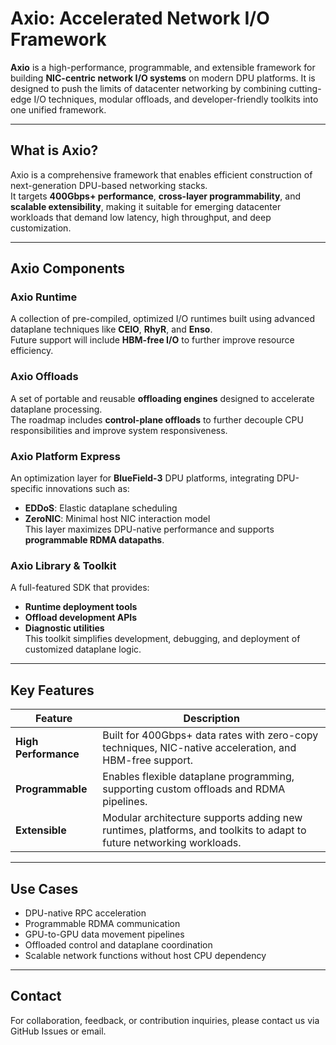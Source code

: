 # Axio: Accelerated Network I/O Framework

**Axio** is a high-performance, programmable, and extensible framework for building **NIC-centric network I/O systems** on modern DPU platforms. It is designed to push the limits of datacenter networking by combining cutting-edge I/O techniques, modular offloads, and developer-friendly toolkits into one unified framework.

---

## What is Axio?

Axio is a comprehensive framework that enables efficient construction of next-generation DPU-based networking stacks.  
It targets **400Gbps+ performance**, **cross-layer programmability**, and **scalable extensibility**, making it suitable for emerging datacenter workloads that demand low latency, high throughput, and deep customization.

---

## Axio Components

### Axio Runtime
A collection of pre-compiled, optimized I/O runtimes built using advanced dataplane techniques like **CEIO**, **RhyR**, and **Enso**.  
Future support will include **HBM-free I/O** to further improve resource efficiency.

### Axio Offloads
A set of portable and reusable **offloading engines** designed to accelerate dataplane processing.  
The roadmap includes **control-plane offloads** to further decouple CPU responsibilities and improve system responsiveness.

### Axio Platform Express
An optimization layer for **BlueField-3** DPU platforms, integrating DPU-specific innovations such as:
- **EDDoS**: Elastic dataplane scheduling
- **ZeroNIC**: Minimal host NIC interaction model  
This layer maximizes DPU-native performance and supports **programmable RDMA datapaths**.

### Axio Library & Toolkit
A full-featured SDK that provides:
- **Runtime deployment tools**
- **Offload development APIs**
- **Diagnostic utilities**  
This toolkit simplifies development, debugging, and deployment of customized dataplane logic.

---

## Key Features

| Feature | Description |
|--------|-------------|
| **High Performance** | Built for 400Gbps+ data rates with zero-copy techniques, NIC-native acceleration, and HBM-free support. |
| **Programmable** | Enables flexible dataplane programming, supporting custom offloads and RDMA pipelines. |
| **Extensible** | Modular architecture supports adding new runtimes, platforms, and toolkits to adapt to future networking workloads. |

---

## Use Cases

- DPU-native RPC acceleration
- Programmable RDMA communication
- GPU-to-GPU data movement pipelines
- Offloaded control and dataplane coordination
- Scalable network functions without host CPU dependency

---

## Contact

For collaboration, feedback, or contribution inquiries, please contact us via GitHub Issues or email.
